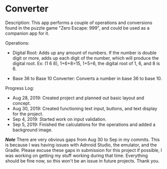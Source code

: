 # Converter

Description: This app performs a couple of operations and conversions found in the puzzle game "Zero Escape: 999",
and could be used as a companion app for it.

Operations: 
- Digital Root: Adds up any amount of numbers. If the number is double digit or more, adds up each digit of the number,
  which will produce the digital root.
    Ex: (1 6 8), 1+6+8=15, 1+5=6, the digital root of 1, 6, and 8 is 6.
   
- Base 36 to Base 10 Converter: Converts a number in base 36 to base 10.


Progress Log:
- Aug 28, 2019: Created project and planned out basic layout and concept.
- Aug 30, 2019: Created functioning text input, buttons, and text display for the project.
- Sep 4, 2019: Started work on input validation.
- Sep 5, 2019: Finished the calculations for the operations and added a background image.

***Note***
There are very obvious gaps from Aug 30 to Sep in my commits. This is because I was having issues with Adnroid Studio, the emulator, and the Gradle. Please excuse these gaps in submission for this project if possible, I was working on getting my stuff working during that time. Everything should be fine now, so this won't be an issue in future projects. Thank you.
